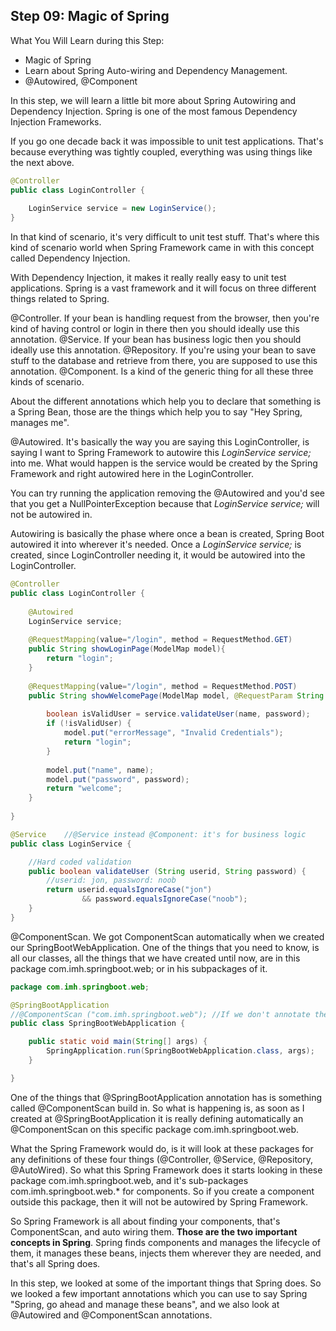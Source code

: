 ## Step 09: Magic of Spring

What You Will Learn during this Step:

- Magic of Spring
- Learn about Spring Auto-wiring and Dependency Management.
- @Autowired, @Component

In this step, we will learn a little bit more about Spring Autowiring and Dependency Injection. Spring is one of the most famous Dependency Injection Frameworks.

If you go one decade back it was impossible to unit test applications. That's because everything was tightly coupled, everything was using things like the next above.

```java
@Controller
public class LoginController {
	
	LoginService service = new LoginService();
}
```

In that kind of scenario, it's very difficult to unit test stuff. That's where this kind of scenario world when Spring Framework came in with this concept called Dependency Injection.

With Dependency Injection, it makes it really really easy to unit test applications. Spring is a vast framework and it will focus on three different things related to Spring.

@Controller. If your bean is handling request from the browser, then you're kind of having control or login in there then you should ideally use this annotation.
@Service. If your bean has business logic then you should ideally use this annotation.
@Repository. If you're using your bean to save stuff to the database and retrieve from there, you are supposed to use this annotation.
@Component. Is a kind of the generic thing for all these three kinds of scenario. 

About the different annotations which help you to declare that something is a Spring Bean, those are the things which help you to say "Hey Spring, manages me".

@Autowired. It's basically the way you are saying this LoginController, is saying I want to Spring Framework to autowire this *LoginService service;* into me. What would happen is the service would be created by the Spring Framework and right autowired here in the LoginController.

You can try running the application removing the @Autowired and you'd see that you get a NullPointerException because that *LoginService service;* will not be autowired in.

Autowiring is basically the phase where once a bean is created, Spring Boot autowired it into wherever it's needed. Once a *LoginService service;* is created, since LoginController needing it, it would be autowired into the LoginController.

```java
@Controller
public class LoginController {
	
	@Autowired
	LoginService service;
	
	@RequestMapping(value="/login", method = RequestMethod.GET)
	public String showLoginPage(ModelMap model){
		return "login";
	}
	
	@RequestMapping(value="/login", method = RequestMethod.POST)
	public String showWelcomePage(ModelMap model, @RequestParam String name, @RequestParam String password){
		
		boolean isValidUser = service.validateUser(name, password);
		if (!isValidUser) {
			model.put("errorMessage", "Invalid Credentials");
			return "login";
		}
		
		model.put("name", name);
		model.put("password", password);
		return "welcome";
	}
	
}
```

```java
@Service	//@Service instead @Component: it's for business logic
public class LoginService {

	//Hard coded validation
	public boolean validateUser (String userid, String password) {
		//userid: jon, password: noob 
		return userid.equalsIgnoreCase("jon") 
				&& password.equalsIgnoreCase("noob");
	}
}
```

@ComponentScan. We got ComponentScan automatically when we created our SpringBootWebApplication. One of the things that you need to know, is all our classes, all the things that we have created until now, are in this package com.imh.springboot.web; or in his subpackages of it. 

```java
package com.imh.springboot.web;

@SpringBootApplication
//@ComponentScan ("com.imh.springboot.web"); //If we don't annotate the class with this annotation, @SpringBootApplication loads equally
public class SpringBootWebApplication {

	public static void main(String[] args) {
		SpringApplication.run(SpringBootWebApplication.class, args);
	}

}
```

One of the things that @SpringBootApplication annotation has is something called @ComponentScan build in. So what is happening is, as soon as I created at @SpringBootApplication it is really defining automatically an @ComponentScan on this specific package com.imh.springboot.web.

What the Spring Framework would do, is it will look at these packages for any definitions of these four things (@Controller, @Service, @Repository, @AutoWired). So what this Spring Framework does it starts looking in these package com.imh.springboot.web, and it's sub-packages com.imh.springboot.web.* for components. So if you create a component outside this package, then it will not be autowired by Spring Framework.

So Spring Framework is all about finding your components, that's ComponentScan, and auto wiring them. **Those are the two important concepts in Spring**. Spring finds components and manages the lifecycle of them, it manages these beans, injects them wherever they are needed, and that's all Spring does.

In this step, we looked at some of the important things that Spring does. So we looked a few important annotations which you can use to say Spring "Spring, go ahead and manage these beans", and we also look at @Autowired and @ComponentScan annotations.